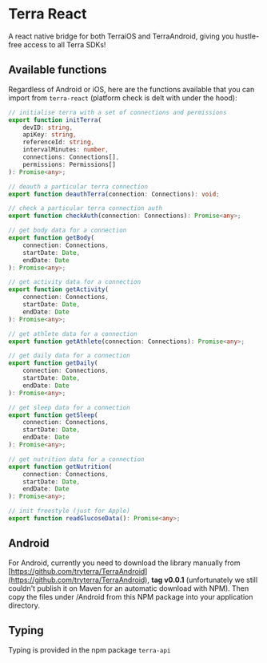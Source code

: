 # Terra React

A react native bridge for both TerraiOS and TerraAndroid, giving you hustle-free access to all Terra SDKs!

## Available functions

Regardless of Android or iOS, here are the functions available that you can import from `terra-react` (platform check is delt with under the hood):

```ts
// initialise terra with a set of connections and permissions
export function initTerra(
    devID: string,
    apiKey: string,
    referenceId: string,
    intervalMinutes: number,
    connections: Connections[],
    permissions: Permissions[]
): Promise<any>;

// deauth a particular terra connection
export function deauthTerra(connection: Connections): void;

// check a particular terra connection auth
export function checkAuth(connection: Connections): Promise<any>;

// get body data for a connection
export function getBody(
    connection: Connections,
    startDate: Date,
    endDate: Date
): Promise<any>;

// get activity data for a connection
export function getActivity(
    connection: Connections,
    startDate: Date,
    endDate: Date
): Promise<any>;

// get athlete data for a connection
export function getAthlete(connection: Connections): Promise<any>;

// get daily data for a connection
export function getDaily(
    connection: Connections,
    startDate: Date,
    endDate: Date
): Promise<any>;

// get sleep data for a connection
export function getSleep(
    connection: Connections,
    startDate: Date,
    endDate: Date
): Promise<any>;

// get nutrition data for a connection
export function getNutrition(
    connection: Connections,
    startDate: Date,
    endDate: Date
): Promise<any>;

// init freestyle (just for Apple)
export function readGlucoseData(): Promise<any>;
```

## Android

For Android, currently you need to download the library manually from [https://github.com/tryterra/TerraAndroid](https://github.com/tryterra/TerraAndroid), **tag v0.0.1** (unfortunately we still couldn't publish it on Maven for an automatic download with NPM). Then copy the files under /Android from this NPM package into your application directory.

## Typing

Typing is provided in the npm package `terra-api`